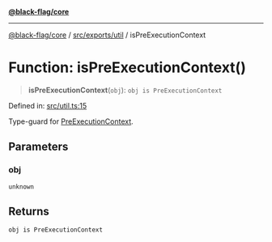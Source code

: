 [**@black-flag/core**](../../../../README.md)

***

[@black-flag/core](../../../../README.md) / [src/exports/util](../README.md) / isPreExecutionContext

# Function: isPreExecutionContext()

> **isPreExecutionContext**(`obj`): `obj is PreExecutionContext`

Defined in: [src/util.ts:15](https://github.com/Xunnamius/black-flag/blob/29a6a8eee6470040d4cbaf8ff2f3ff851bd9e0bf/src/util.ts#L15)

Type-guard for [PreExecutionContext](../type-aliases/PreExecutionContext.md).

## Parameters

### obj

`unknown`

## Returns

`obj is PreExecutionContext`
